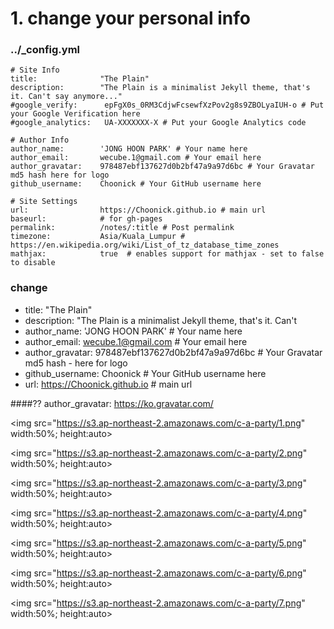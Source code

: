 # 1. change your personal info
### ../_config.yml
```
# Site Info
title:              "The Plain"
description:        "The Plain is a minimalist Jekyll theme, that's it. Can't say anymore..."
#google_verify:      epFgX0s_0RM3CdjwFcsewfXzPov2g8s9ZBOLyaIUH-o # Put your Google Verification here
#google_analytics:   UA-XXXXXXX-X # Put your Google Analytics code

# Author Info
author_name:        'JONG HOON PARK' # Your name here
author_email:       wecube.1@gmail.com # Your email here
author_gravatar:    978487ebf137627d0b2bf47a9a97d6bc # Your Gravatar md5 hash here for logo
github_username:    Choonick # Your GitHub username here

# Site Settings
url:                https://Choonick.github.io # main url
baseurl:            # for gh-pages
permalink:          /notes/:title # Post permalink
timezone:           Asia/Kuala_Lumpur # https://en.wikipedia.org/wiki/List_of_tz_database_time_zones
mathjax:            true  # enables support for mathjax - set to false to disable
```

### change

- title:              "The Plain"
- description:        "The Plain is a minimalist Jekyll theme, that's it. Can't 
- author_name:        'JONG HOON PARK' # Your name here
- author_email:       wecube.1@gmail.com # Your email here
- author_gravatar:    978487ebf137627d0b2bf47a9a97d6bc # Your Gravatar md5 hash - here for logo
- github_username:    Choonick # Your GitHub username here
- url:                https://Choonick.github.io # main url

####?? author_gravatar:
<a href="https://ko.gravatar.com/">https://ko.gravatar.com/<a><br>


<img src="https://s3.ap-northeast-2.amazonaws.com/c-a-party/1.png" width:50%; height:auto>

<img src="https://s3.ap-northeast-2.amazonaws.com/c-a-party/2.png" width:50%; height:auto>

<img src="https://s3.ap-northeast-2.amazonaws.com/c-a-party/3.png" width:50%; height:auto>

<img src="https://s3.ap-northeast-2.amazonaws.com/c-a-party/4.png" width:50%; height:auto>

<img src="https://s3.ap-northeast-2.amazonaws.com/c-a-party/5.png" width:50%; height:auto>

<img src="https://s3.ap-northeast-2.amazonaws.com/c-a-party/6.png" width:50%; height:auto>

<img src="https://s3.ap-northeast-2.amazonaws.com/c-a-party/7.png" width:50%; height:auto>
